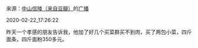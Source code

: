 来源：[中山信陵（来自豆瓣）](https://www.douban.com/people/211451118/)的[广播](https://www.douban.com/people/211451118/status/2826817793/)


2020-02-22_17:26:22


昨天一个孝感的朋友告诉我，他加了好几个买菜群买不到肉，买了两包小菜，四斤面条，四斤面粉350多元。
